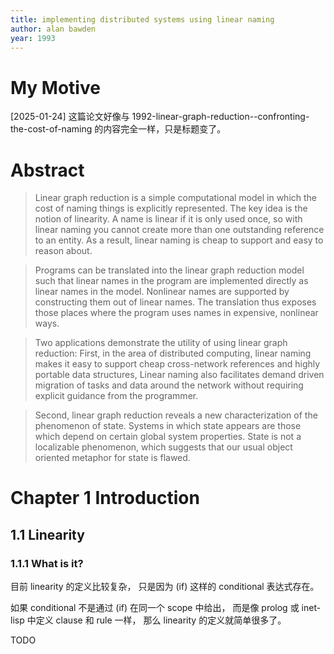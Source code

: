 ```yaml
---
title: implementing distributed systems using linear naming
author: alan bawden
year: 1993
---
```


# My Motive

[2025-01-24]
这篇论文好像与 1992-linear-graph-reduction--confronting-the-cost-of-naming
的内容完全一样，只是标题变了。

# Abstract

> Linear graph reduction is a simple computational model in which the
> cost of naming things is explicitly represented. The key idea is the
> notion of linearity. A name is linear if it is only used once, so
> with linear naming you cannot create more than one outstanding
> reference to an entity. As a result, linear naming is cheap to
> support and easy to reason about.

> Programs can be translated into the linear graph reduction model
> such that linear names in the program are implemented directly as
> linear names in the model. Nonlinear names are supported by
> constructing them out of linear names. The translation thus exposes
> those places where the program uses names in expensive, nonlinear
> ways.

> Two applications demonstrate the utility of using linear graph
> reduction: First, in the area of distributed computing, linear
> naming makes it easy to support cheap cross-network references and
> highly portable data structures, Linear naming also facilitates
> demand driven migration of tasks and data around the network without
> requiring explicit guidance from the programmer.

> Second, linear graph reduction reveals a new characterization of the
> phenomenon of state. Systems in which state appears are those which
> depend on certain global system properties. State is not a
> localizable phenomenon, which suggests that our usual object
> oriented metaphor for state is flawed.

# Chapter 1 Introduction

## 1.1 Linearity

### 1.1.1 What is it?

目前 linearity 的定义比较复杂，
只是因为 (if) 这样的 conditional 表达式存在。

如果 conditional 不是通过 (if) 在同一个 scope 中给出，
而是像 prolog 或 inet-lisp 中定义 clause 和 rule 一样，
那么 linearity 的定义就简单很多了。

TODO
